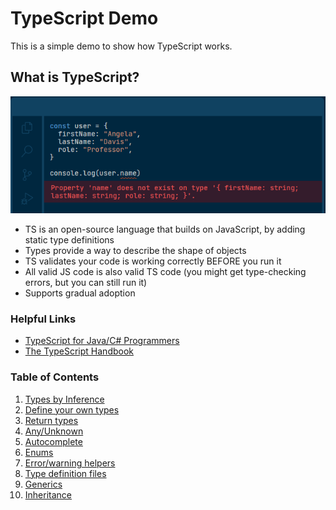 # TypeScript Demo

This is a simple demo to show how TypeScript works.

## What is TypeScript?

<img src="images/1.png" alt="TypeScript" />

- TS is an open-source language that builds on JavaScript, by adding static type definitions
- Types provide a way to describe the shape of objects
- TS validates your code is working correctly BEFORE you run it
- All valid JS code is also valid TS code (you might get type-checking errors, but you can still run it)
- Supports gradual adoption

### Helpful Links

- [TypeScript for Java/C# Programmers](https://www.typescriptlang.org/docs/handbook/typescript-in-5-minutes-oop.html)
- [The TypeScript Handbook](https://www.typescriptlang.org/docs/handbook/intro.html)

### Table of Contents

1. [Types by Inference](./1-types-by-inference.ts)
2. [Define your own types](./2-defining-own-types.ts)
3. [Return types](./3-return-types.ts)
4. [Any/Unknown](./4-any-unknown.ts)
5. [Autocomplete](./5-autocomplete.tsx)
6. [Enums](./6-enums.ts)
7. [Error/warning helpers](./7-errors-warnings.ts)
8. [Type definition files](./8-type-definition-files.d.ts)
9. [Generics](./9-generics.ts)
10. [Inheritance](./10-inheritance.ts)
